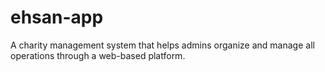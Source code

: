 # ehsan-app
A charity management system that helps admins organize and manage all operations through a web-based platform.
